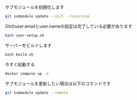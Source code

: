 サブモジュールを初期化します

```bash
git submodule update --init --recursive
```

Gitのuser.emailとuser.nameの設定は完了している必要があります

```bash
bash user-setup.sh
```

サーバーをビルドします


```bash
bash build.sh
```

今すぐ起動する

```bash
docker compose up -d
```

サブモジュールを更新したい場合は以下のコマンドです

```bash
git submodule update --remote
```
